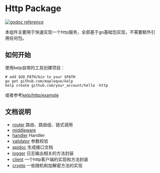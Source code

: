 Http Package
====
[![godoc reference](https://godoc.org/github.com/mapleque/kelp/http?status.svg)](http://godoc.org/pkg/github.com/mapleque/kelp/http)

本组件主要用于快速实现一个http服务，全部基于go基础包实现，不需要额外引用任何包。

如何开始
----

使用kelp自带的工具创建项目：

```
# add $GO_PATH/bin to your $PATH
go get github.com/mapleque/kelp
kelp create github.com/your_account/hello -http
```

或者参考[kelp/http/example](./example/)

文档说明
----

- [router](/kelp/doc/router.md) 路由、路由组、链式调用
- [middleware](/kelp/doc/middleware.md)
- [handler](/kelp/doc/handler.md) Handler
- [validator](/kelp/doc/validator.md) 参数校验
- [apidoc](/kelp/doc/apidoc.md) 生成接口文档
- [logger](/kelp/doc/logger.md) 日志输出相关的方法封装
- [client](/kelp/doc/client.md) 一个http客户端的实现和方法封装
- [crypto](/kelp/doc/crypto.md) 一些随机和加解密方法的实现
